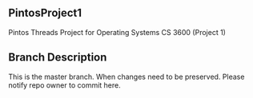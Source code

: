 <h2>PintosProject1</h2>
Pintos Threads Project for Operating Systems CS 3600 (Project 1)

<h2>Branch Description</h2>
This is the master branch. When changes need to be preserved. Please notify repo owner to commit here.
